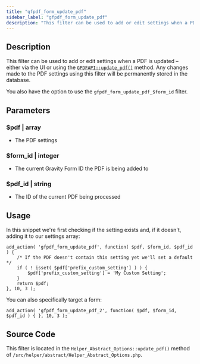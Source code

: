 ```yaml
---
title: "gfpdf_form_update_pdf"
sidebar_label: "gfpdf_form_update_pdf"
description: "This filter can be used to add or edit settings when a PDF is updated – either via the UI or using the GPDFAPI::update_pdf() method."
---
```


## Description

This filter can be used to add or edit settings when a PDF is updated – either via the UI or using the [`GPDFAPI::update_pdf()`](api_update_pdf.md) method. Any changes made to the PDF settings using this filter will be permanently stored in the database.

You also have the option to use the `gfpdf_form_update_pdf_$form_id` filter.

## Parameters

### $pdf | array
*  The PDF settings

### $form_id | integer
*  The current Gravity Form ID the PDF is being added to

### $pdf_id | string
*  The ID of the current PDF being processed

## Usage

In this snippet we're first checking if the setting exists and, if it doesn't, adding it to our settings array:

```
add_action( 'gfpdf_form_update_pdf', function( $pdf, $form_id, $pdf_id ) {
	/* If the PDF doesn't contain this setting yet we'll set a default */
	if ( ! isset( $pdf['prefix_custom_setting'] ) ) {
		$pdf['prefix_custom_setting'] = 'My Custom Setting';
	}
	return $pdf;
}, 10, 3 );
```

You can also specifically target a form:

```
add_action( 'gfpdf_form_update_pdf_2', function( $pdf, $form_id, $pdf_id ) { }, 10, 3 );
```

## Source Code

This filter is located in the `Helper_Abstract_Options::update_pdf()` method of `/src/helper/abstract/Helper_Abstract_Options.php`.
